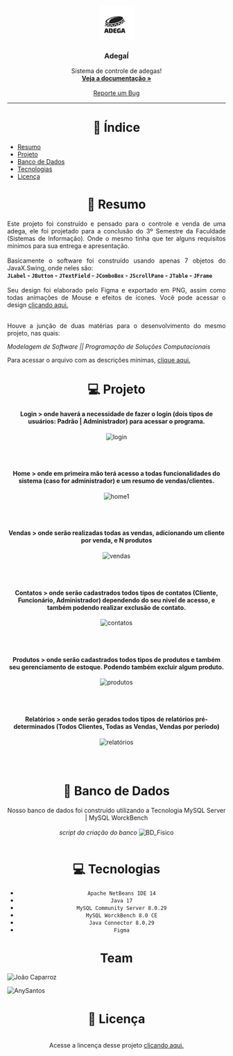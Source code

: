 <!-- Logo & Headers -->
<br />
<div align="center">
  <a href="https://github.com/GustavoManfredo/AdegaI">
    <img src="https://github.com/GustavoManfredo/AdegaI/blob/master/3%20-%20Images/logo.png?raw=true" alt="Logo" width="80" height="80">
  </a>

  <h3 align="center">AdegaÍ</h3>

  <p align="center">
    Sistema de controle de adegas!
    <br />
    <a href="https://github.com/GustavoManfredo/AdegaI"><strong>Veja a documentação »</strong></a>
    <br />
    <br />
    <a href="https://github.com/GustavoManfredo/AdegaI/issues">Reporte um Bug</a>
  </p>

  </div>

  ___

<div align="center">

# 📌 Índice

</div>

* [Resumo](#📝-resumo)
* [Projeto](#💻-projeto)
* [Banco de Dados](#🗄-banco-de-dados)
* [Tecnologias](#💻-tecnologias)
* [Licença](#🔐-licença)

<div align="center">

# 📝 Resumo

</div>

<div align="justify">

Este projeto foi construído e pensado para o controle e venda de uma adega, ele foi projetado para a conclusão do 3º Semestre da Faculdade (Sistemas de Informação). Onde o mesmo tinha que ter alguns requisitos minimos para sua entrega e apresentação.
<br><br>
Basicamente o software foi construído usando apenas 7 objetos do JavaX.Swing, onde neles são: 
<br>
**``JLabel`` - ``JButton`` - ``JTextField`` - ``JComboBox`` - ``JScrollPane`` - ``JTable`` - ``JFrame``**
<br><br>
Seu design foi elaborado pelo Figma e exportado em PNG, assim como todas animações de Mouse e efeitos de ícones.
Você pode acessar o design <a target="_blank" href="https://www.figma.com/file/abfbURvUOKlSWdt0GctN23/Projeto---Adega%C3%8D?node-id=0%3A1">clicando aqui.</a>

<br>
Houve a junção de duas matérias para o desenvolvimento do mesmo projeto, nas quais: 
<p>
  
_*Modelagem de Software || Programação de Soluções Computacionais*_
  
</p>
Para acessar o arquivo com as descrições minimas, <a target="_blank" href="https://github.com/GustavoManfredo/AdegaI/blob/master/4%20-%20Documentos/projeto.pdf">clique aqui.</a>
</div>

<div align="center">

# 💻 Projeto

<h4>Login > onde haverá a necessidade de fazer o login (dois tipos de usuários: Padrão | Administrador) para acessar o programa.</h4>

![login](https://cdn.discordapp.com/attachments/971242717805953084/986743564828573767/unknown.png)

<br><br>

<h4>Home > onde em primeira mão terá acesso a todas funcionalidades do sistema (caso for administrador) e um resumo de vendas/clientes.</h4>
  
![home1](https://cdn.discordapp.com/attachments/971242717805953084/986743962855432222/unknown.png)
  
<br><br>

<h4>Vendas > onde serão realizadas todas as vendas, adicionando um cliente por venda, e N produtos</h4>

![vendas](https://cdn.discordapp.com/attachments/971242717805953084/986744029314154496/unknown.png)

<br><br>

<h4>Contatos > onde serão cadastrados todos tipos de contatos (Cliente, Funcionário, Administrador) dependendo do seu nivel de acesso, e também podendo realizar exclusão de contato.</h4>

![contatos](https://cdn.discordapp.com/attachments/971242717805953084/986744093130489886/unknown.png)

<br><br>

<h4>Produtos > onde serão cadastrados todos tipos de produtos e também seu gerenciamento de estoque. Podendo também excluir algum produto.</h4>

![produtos](https://cdn.discordapp.com/attachments/971242717805953084/986744165377380362/unknown.png)

<br><br>

<h4>Relatórios > onde serão gerados todos tipos de relatórios pré-determinados (Todos Clientes, Todas as Vendas, Vendas por período)</h4>


![relatórios](https://cdn.discordapp.com/attachments/971242717805953084/986744234453389322/unknown.png)

<br><br>

# 📁 Banco de Dados
Nosso banco de dados foi construído utilizando a Tecnologia MySQL Server | MySQL WorckBench
<br><br>
_script da criação do banco_
![BD_Fisico](https://cdn.discordapp.com/attachments/971242717805953084/986743577692504064/BD_LOGICO.png)
<br><br>

# 💻 Tecnologias
- ``Apache NetBeans IDE 14``
- ``Java 17``
- ``MySQL Community Server 8.0.29``
- ``MySQL WorckBench 8.0 CE``
- ``Java Connector 8.0.29``
- ``Figma``


# Team
</div>

![João Caparroz](https://img.shields.io/badge/-João_Caparroz-303030?style=flat&logo=github)

![AnySantos](https://img.shields.io/badge/-Any_Santos-303030?style=flat&logo=github)


<div align="center">

# 🔐 Licença

<br>
Acesse a lincença desse projeto <a target="_blank" href="https://github.com/GustavoManfredo/AdegaI/blob/master/LICENSE.md">clicando aqui.</a>

</div>